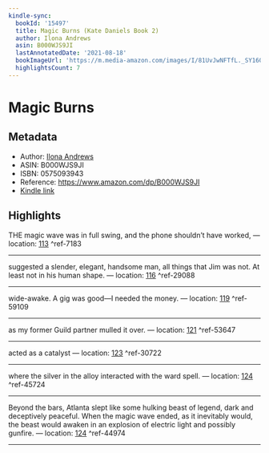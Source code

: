 ```yaml
---
kindle-sync:
  bookId: '15497'
  title: Magic Burns (Kate Daniels Book 2)
  author: Ilona Andrews
  asin: B000WJS9JI
  lastAnnotatedDate: '2021-08-18'
  bookImageUrl: 'https://m.media-amazon.com/images/I/81UvJwNFTfL._SY160.jpg'
  highlightsCount: 7
---
```

# Magic Burns
## Metadata
* Author: [Ilona Andrews](https://www.amazon.com/Ilona-Andrews/e/B001RXSCKY/ref=dp_byline_cont_ebooks_1)
* ASIN: B000WJS9JI
* ISBN: 0575093943
* Reference: https://www.amazon.com/dp/B000WJS9JI
* [Kindle link](kindle://book?action=open&asin=B000WJS9JI)

## Highlights
THE magic wave was in full swing, and the phone shouldn’t have worked, — location: [113](kindle://book?action=open&asin=B000WJS9JI&location=113) ^ref-7183

---
suggested a slender, elegant, handsome man, all things that Jim was not. At least not in his human shape. — location: [116](kindle://book?action=open&asin=B000WJS9JI&location=116) ^ref-29088

---
wide-awake. A gig was good—I needed the money. — location: [119](kindle://book?action=open&asin=B000WJS9JI&location=119) ^ref-59109

---
as my former Guild partner mulled it over. — location: [121](kindle://book?action=open&asin=B000WJS9JI&location=121) ^ref-53647

---
acted as a catalyst — location: [123](kindle://book?action=open&asin=B000WJS9JI&location=123) ^ref-30722

---
where the silver in the alloy interacted with the ward spell. — location: [124](kindle://book?action=open&asin=B000WJS9JI&location=124) ^ref-45724

---
Beyond the bars, Atlanta slept like some hulking beast of legend, dark and deceptively peaceful. When the magic wave ended, as it inevitably would, the beast would awaken in an explosion of electric light and possibly gunfire. — location: [124](kindle://book?action=open&asin=B000WJS9JI&location=124) ^ref-44974

---
